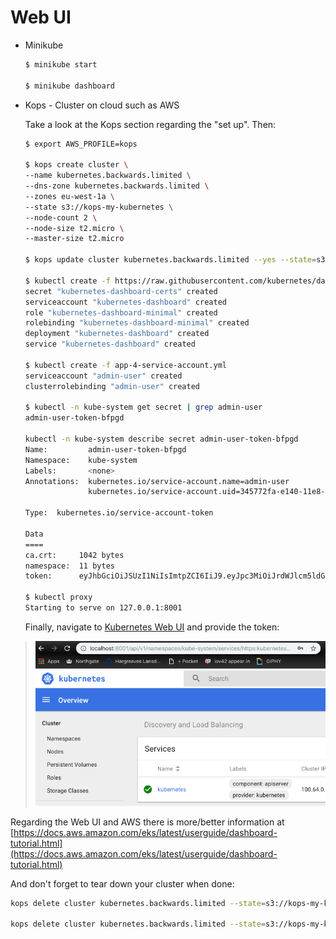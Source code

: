 # Web UI

- Minikube

  ```bash
  $ minikube start
  
  $ minikube dashboard
  ```

- Kops - Cluster on cloud such as AWS

  Take a look at the Kops section regarding the "set up". Then:

  ```bash
  $ export AWS_PROFILE=kops
  
  $ kops create cluster \
  --name kubernetes.backwards.limited \
  --dns-zone kubernetes.backwards.limited \
  --zones eu-west-1a \
  --state s3://kops-my-kubernetes \
  --node-count 2 \
  --node-size t2.micro \
  --master-size t2.micro
  
  $ kops update cluster kubernetes.backwards.limited --yes --state=s3://kops-my-kubernetes
  
  $ kubectl create -f https://raw.githubusercontent.com/kubernetes/dashboard/master/src/deploy/recommended/kubernetes-dashboard.yaml
  secret "kubernetes-dashboard-certs" created
  serviceaccount "kubernetes-dashboard" created
  role "kubernetes-dashboard-minimal" created
  rolebinding "kubernetes-dashboard-minimal" created
  deployment "kubernetes-dashboard" created
  service "kubernetes-dashboard" created
  
  $ kubectl create -f app-4-service-account.yml
  serviceaccount "admin-user" created
  clusterrolebinding "admin-user" created
  
  $ kubectl -n kube-system get secret | grep admin-user
  admin-user-token-bfpgd
  
  kubectl -n kube-system describe secret admin-user-token-bfpgd
  Name:         admin-user-token-bfpgd
  Namespace:    kube-system
  Labels:       <none>
  Annotations:  kubernetes.io/service-account.name=admin-user
                kubernetes.io/service-account.uid=345772fa-e140-11e8-901c-064e0766e5de
  
  Type:  kubernetes.io/service-account-token
  
  Data
  ====
  ca.crt:     1042 bytes
  namespace:  11 bytes
  token:      eyJhbGciOiJSUzI1NiIsImtpZCI6IiJ9.eyJpc3MiOiJrdWJlcm5ldGVzL3NlcnZpY2VhY2NvdW50Iiwia3ViZXJuZXRlcy5pby9zZXJ2aWNlYWNjb3VudC9uYW1lc3BhY2UiOiJrdWJlLXN5c3RlbSIsImt1YmVybmV0ZXMuaW8vc2VydmljZWFjY291bnQvc2VjcmV0Lm5hbWUiOiJhZG1pbi11c2VyLXRva2VuLWJmcGdkIiwia3ViZXJuZXRlcy5pby9zZXJ2aWNlYWNjb3VudC9zZXJ2aWNlLWFjY291bnQubmFtZSI6ImFkbWluLXVzZXIiLCJrdWJlcm5ldGVzLmlvL3NlcnZpY2VhY2NvdW50L3NlcnZpY2UtYWNjb3VudC51aWQiOiIzNDU3NzJmYS1lMTQwLTExZTgtOTAxYy0wNjRlMDc2NmU1ZGUiLCJzdWIiOiJzeXN0ZW06c2VydmljZWFjY291bnQ6a3ViZS1zeXN0ZW06YWRtaW4tdXNlciJ9.qnaBZCC5WDkXMYQIu61B0vku7iU-c5BCxUaK0L6iO_njctTOQmcfRD8ogPM_Lr0iTlEaGbOlWMLbj7jYikrs_CJ7xPxiY1_31ra_IKEn7gZMvdqonMgabp5YBh3vZArI8bhniQgruW04C2h74icqeOhp8h7woflT0RctHZF4nyzjwa1BNcU5Vs9Fko-7CqUWyxhNurCJOQvRqdVFe7_gtq6t4myc6aOoK8wTvaRJk01OTNJYLi3F_hCdXZIP_gBdYwK9QBNcQ2dyX7u-FhkmVc-uiq5zcB847GGi1NzGWvDQoBXX8XTcIzkFPNO7smOuoQiO7UAqc_q2YONtc_cFfQ
      
  $ kubectl proxy
  Starting to serve on 127.0.0.1:8001
  ```

  Finally, navigate to [Kubernetes Web UI](<http://localhost:8001/api/v1/namespaces/kube-system/services/https:kubernetes-dashboard:/proxy/>) and provide the token:

> ![Web UI](docs/images/web-ui.png)



Regarding the Web UI and AWS there is more/better information at [https://docs.aws.amazon.com/eks/latest/userguide/dashboard-tutorial.html](https://docs.aws.amazon.com/eks/latest/userguide/dashboard-tutorial.html)

And don't forget to tear down your cluster when done:

```bash
kops delete cluster kubernetes.backwards.limited --state=s3://kops-my-kubernetes

kops delete cluster kubernetes.backwards.limited --state=s3://kops-my-kubernetes --yes
```